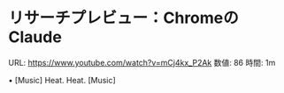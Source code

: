 # リサーチプレビュー：ChromeのClaude

URL: https://www.youtube.com/watch?v=mCj4kx_P2Ak
数値: 86
時間: 1m

• [Music] Heat. Heat. [Music]